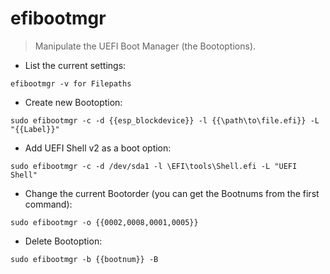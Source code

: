 # efibootmgr

> Manipulate the UEFI Boot Manager (the Bootoptions).

- List the current settings:

`efibootmgr -v for Filepaths`

- Create new Bootoption:

`sudo efibootmgr -c -d {{esp_blockdevice}} -l {{\path\to\file.efi}} -L "{{Label}}"`

- Add UEFI Shell v2 as a boot option:

`sudo efibootmgr -c -d /dev/sda1 -l \EFI\tools\Shell.efi -L "UEFI Shell"`

- Change the current Bootorder (you can get the Bootnums from the first command):

`sudo efibootmgr -o {{0002,0008,0001,0005}}`

- Delete Bootoption:

`sudo efibootmgr -b {{bootnum}} -B`
